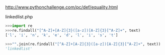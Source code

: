 http://www.pythonchallenge.com/pc/def/equality.html

linkedlist.php

```python
>>>import re
>>>re.findall("[^A-Z]+[A-Z]{3}([a-z])[A-Z]{3}[^A-Z]+", text)
['l', 'i', 'n', 'k', 'e', 'd', 'l', 'i', 's', 't']

>>>"".join(re.findall("[^A-Z]+[A-Z]{3}([a-z])[A-Z]{3}[^A-Z]+", text))
'linkedlist'
```

